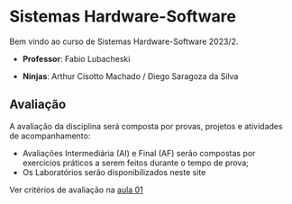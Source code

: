 # Sistemas Hardware-Software

Bem vindo ao curso de Sistemas Hardware-Software 2023/2.

* **Professor**: Fabio Lubacheski 

* **Ninjas**: Arthur Cisotto Machado / Diego Saragoza da Silva  

## Avaliação

A avaliação da disciplina será composta por provas, projetos e atividades de acompanhamento:

* Avaliações Intermediária (AI) e Final (AF) serão compostas por exercícios práticos a serem feitos durante o tempo de prova;
* Os Laboratórios serão disponibilizados neste site

Ver critérios de avaliação na [aula 01](./aulas/01-inteiros/slides.pdf)
